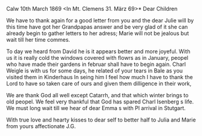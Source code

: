  Calw 10th March 1869
 <In Mt. Clemens 31. März 69>*
Dear Children

We have to thank again for a good letter from you and the dear Julie will by this time have got her Grandpapas answer and be very glad of it she can already begin to gather letters to her adress; Marie will not be jealous but wait till her time commes.

To day we heard from David he is it appears better and more joyeful. With us it is really cold the windows covered with flowrs as in January, peopel who have made their gardens in februar shall have to begin again. 
Charl Weigle is with us for some days, he related of your tears in Bale as you visited them in Kinderhaus In seing him I feel how much I have to thank the Lord to have so taken care of ours and given them dilligence in their work,

We are thank God all well except Catarrh, and that which winter brings to old peopel. We feel very thankful that God has spared Charl Isenberg s life. We must long wait till we hear of dear Emma s with Pl arrival in Stutgart.

With true love and hearty kisses to dear self to better half to Julia and Marie from yours affectionate
 J.G.
